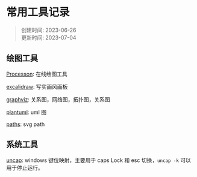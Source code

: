 # 常用工具记录
> 创建时间: 2023-06-26  
> 更新时间: 2023-07-04

## 绘图工具

[Processon](https://www.processon.com/): 在线绘图工具

[excalidraw](https://excalidraw.com/): 写实画风画板

[graphviz](https://graphviz.org/gallery/): 关系图，网络图，拓扑图，关系图

[plantuml](https://plantuml.com/zh/): uml 图

[paths](https://jxnblk.io/paths/): svg path

## 系统工具

[uncap](https://github.com/susam/uncap#readme): windows 键位映射，主要用于 caps Lock 和 esc 切换，`uncap -k` 可以用于停止运行。